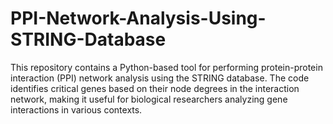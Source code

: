 # PPI-Network-Analysis-Using-STRING-Database
This repository contains a Python-based tool for performing protein-protein interaction (PPI) network analysis using the STRING database. The code identifies critical genes based on their node degrees in the interaction network, making it useful for biological researchers analyzing gene interactions in various contexts.
